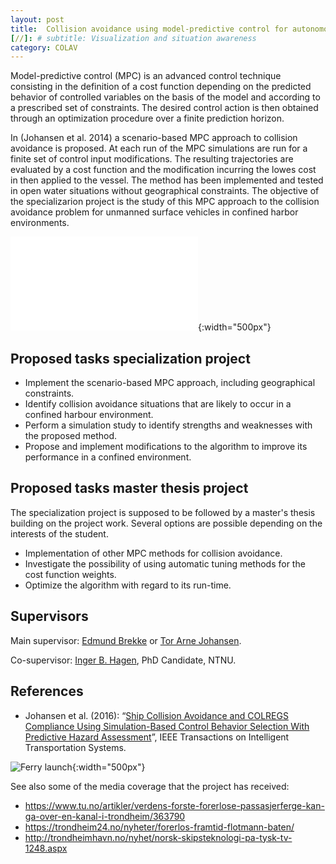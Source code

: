 ```yaml
---
layout: post
title:  Collision avoidance using model-predictive control for autonomous ferry
[//]: # subtitle: Visualization and situation awareness
category: COLAV
---
```

Model-predictive control (MPC) is an advanced control technique consisting in the definition of a cost function depending on the predicted behavior of controlled variables on the basis of the model and according to a prescribed set of constraints. The desired control action is then obtained through an optimization procedure over a finite prediction horizon.

In (Johansen et al. 2014) a scenario-based MPC approach to collision avoidance is proposed. At each run of the MPC simulations are run for a finite set of control input modifications. The resulting trajectories are evaluated by a cost function and the modification incurring the lowes cost in then applied to the vessel. The method has been implemented and tested in open water situations without geographical constraints. The objective of the specializarion project is the study of this MPC approach to the collision avoidance problem for unmanned surface vehicles in confined harbor environments.

<!--
<div class="container">
    <div style="float:left; width:59%; text-align:center; font-size:80%;">
        <img src="https://github.com/Autoferry/autoferry.github.io/tree/master/assets/sbmpc_head_on_photo.pdf">
        Collison avoidance test - head on scenario
    </div>
    <div style="float:right; width:38%; text-align:center; font-size:80%;">
        <img src="https://github.com/Autoferry/autoferry.github.io/tree/master/assets/ravnkloa.jpg">
        Harbor environment - Ravnkloa, Trondheim
    </div>
    <p style="clear: both;">
</div>
-->

![Collison avoidance test - head on scenario]({{site.url}}/assets/sbmpc_head_on_photo.pdf ){:width="500px"}



## Proposed tasks specialization project

* Implement the scenario-based MPC approach, including geographical constraints.
* Identify collision avoidance situations that are likely to occur in a confined harbour environment.
* Perform a simulation study to identify strengths and weaknesses with the proposed method.
* Propose and implement modifications to the algorithm to improve its performance in a confined environment.


## Proposed tasks master thesis project

The specialization project is supposed to be followed by a master's thesis building on the project work. Several options are possible depending on the interests of the student.

* Implementation of other MPC methods for collision avoidance.
* Investigate the possibility of using automatic tuning methods for the cost function weights.
* Optimize the algorithm with regard to its run-time.



## Supervisors

Main supervisor: [Edmund Brekke](http://www.ntnu.no/ansatte/edmundfo) or [Tor Arne Johansen](https://www.ntnu.edu/employees/tor.arne.johansen).

Co-supervisor: [Inger B. Hagen](https://www.ntnu.no/ansatte/inger.b.hagen), PhD Candidate, NTNU.


## References

* Johansen et al. (2016): “[Ship Collision Avoidance and COLREGS Compliance Using Simulation-Based Control Behavior Selection With Predictive Hazard Assessment](https://ieeexplore.ieee.org/stamp/stamp.jsp?tp=&arnumber=)”, IEEE Transactions on Intelligent Transportation Systems.

![Ferry launch]({{site.url}}/assets/fergelaunch_small.png ){:width="500px"}

See also some of the media coverage that the project has received:

- <a href="https://www.tu.no/artikler/verdens-forste-forerlose-passasjerferge-kan-ga-over-en-kanal-i-trondheim/363790">https://www.tu.no/artikler/verdens-forste-forerlose-passasjerferge-kan-ga-over-en-kanal-i-trondheim/363790</a>
- <a href="https://trondheim24.no/nyheter/forerlos-framtid-flotmann-baten/">https://trondheim24.no/nyheter/forerlos-framtid-flotmann-baten/</a>
- <a href="http://trondheimhavn.no/nyhet/norsk-skipsteknologi-pa-tysk-tv-1248.aspx">http://trondheimhavn.no/nyhet/norsk-skipsteknologi-pa-tysk-tv-1248.aspx</a>
